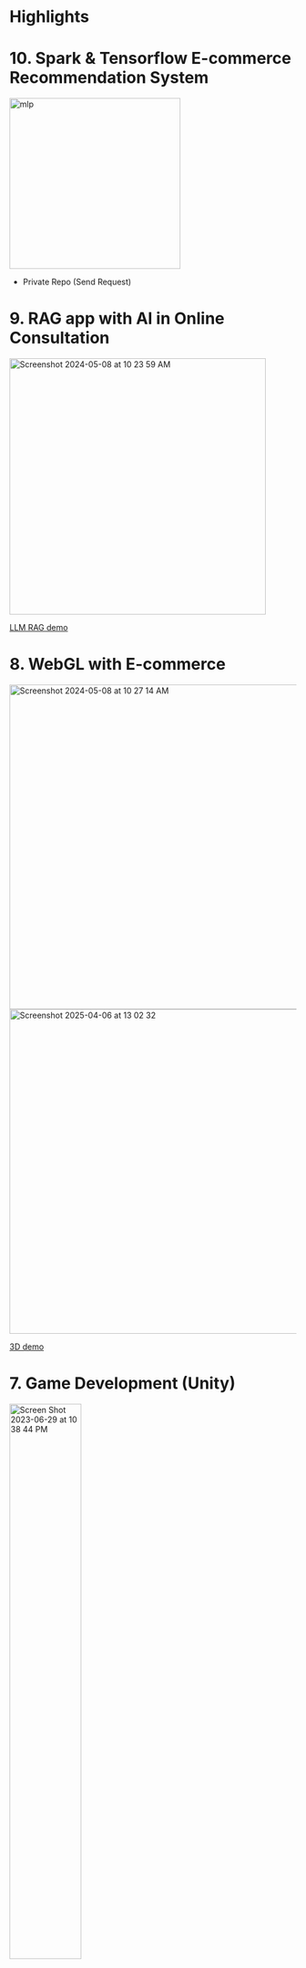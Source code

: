 # Highlights

# 10. Spark & Tensorflow E-commerce Recommendation System

<img width="300" alt="mlp" src="https://github.com/jrhe123/short_cut/assets/17329299/4bae1925-0ba4-488c-99a0-0ba112373fd0">

- Private Repo (Send Request)

# 9. RAG app with AI in Online Consultation

<img width="450" alt="Screenshot 2024-05-08 at 10 23 59 AM" src="https://github.com/jrhe123/short_cut/assets/17329299/5d86bf88-2aa9-4a62-ae8a-d3ad89f88445">

<a href="https://www.youtube.com/watch?v=pgl_znItlJA"/>LLM RAG demo</a>

# 8. WebGL with E-commerce

<img width="570" alt="Screenshot 2024-05-08 at 10 27 14 AM" src="https://github.com/jrhe123/short_cut/assets/17329299/26934418-8b80-4923-bbf5-a7ab829bc850">
<img width="570" alt="Screenshot 2025-04-06 at 13 02 32" src="https://github.com/user-attachments/assets/5ac5d8f6-73bd-47c1-8d55-6a626d7b8cb3" />

<a href="https://youtu.be/eyUP5FwAdUg"/>3D demo</a>


# 7. Game Development (Unity)

[<img width="50%" alt="Screen Shot 2023-06-29 at 10 38 44 PM" src="https://github.com/jrhe123/short_cut/assets/17329299/25eb5c91-a083-4298-b071-c6444633e979">](https://www.youtube.com/watch?v=pJbyYfs0TQo "Ninja Girl")

<a href="https://www.youtube.com/watch?v=pJbyYfs0TQo"/>game video</a>


# 6. PublishXi Inc. (<a href="https://laminasolutions.com/">View</a>)

https://user-images.githubusercontent.com/17329299/159635659-c4c87b57-735e-4694-92a4-c0a8386d92fe.mp4

<img width="240" src="https://user-images.githubusercontent.com/17329299/159634677-8102d721-dba9-4e6f-8632-f63ab4b5af55.jpeg" />&nbsp;&nbsp;<img width="240" src="https://user-images.githubusercontent.com/17329299/159634691-db4df16c-4f4a-486f-ba6a-b6e1ae940328.jpeg" />
<img width="720" src="https://user-images.githubusercontent.com/17329299/159634861-320dc69f-9caa-4256-95e8-9fe3cfbe26a2.jpeg" />
<img width="720" src="https://user-images.githubusercontent.com/17329299/159634892-82c77f10-c06c-46dd-8ed9-b2581920eb88.jpeg" />

<br><br><br>

# 5. Lamina solutions (<a href="https://www.healthcareforpets.com/">View</a>)
<img width="240" alt="Screen Shot 2022-08-06 at 12 29 59 AM" src="https://user-images.githubusercontent.com/17329299/183233904-2f06a6dd-e13d-4c65-a553-4a4cb5df5e8d.png">&nbsp;&nbsp;<img width="240" alt="Screen Shot 2022-08-06 at 12 30 35 AM" src="https://user-images.githubusercontent.com/17329299/183233910-1f0eb045-dcc3-474a-9a98-7f6a5de981c3.png">&nbsp;&nbsp;<img width="240" alt="Screen Shot 2022-08-06 at 12 31 54 AM" src="https://user-images.githubusercontent.com/17329299/183233913-8d07b1ae-136b-4c11-a8d1-aedb82225ad4.png">&nbsp;&nbsp;<img width="240" alt="Screen Shot 2022-08-06 at 12 32 26 AM" src="https://user-images.githubusercontent.com/17329299/183233923-b60e4944-3293-4d3e-83bb-df61040bc1a1.png">

<img width="720" alt="Screen Shot 2022-08-21 at 3 15 12 PM" src="https://user-images.githubusercontent.com/17329299/185807666-316f8791-dfdd-43ba-b472-6461e331b6e2.png">
<img width="720" alt="Screen Shot 2022-08-21 at 3 15 49 PM" src="https://user-images.githubusercontent.com/17329299/185807674-c120db33-0907-4020-9ae7-ae451fced490.png">
<img width="720" alt="Screen Shot 2022-08-21 at 3 19 00 PM" src="https://user-images.githubusercontent.com/17329299/185807692-5a8fe1e5-09c8-4631-a16e-9ecc8ad3b877.png">
<img width="720" alt="Screen Shot 2022-08-21 at 3 19 38 PM" src="https://user-images.githubusercontent.com/17329299/185807698-3942c28c-83ca-4016-a372-69e23d1cc402.png">
<img width="720" alt="Screen Shot 2022-08-21 at 3 19 53 PM" src="https://user-images.githubusercontent.com/17329299/185807716-53ac1443-de05-4ace-b2f7-63f9f253eb93.png">


<img width="0" height="0" src="https://user-images.githubusercontent.com/17329299/159627847-3ac30a2f-be69-4ee2-bb18-7e5813ed92c9.png">
<img width="0" height="0" src="https://user-images.githubusercontent.com/17329299/159627864-60a386e5-2542-4b5f-950a-e61eba042b14.png">
<img width="0" height="0" src="https://user-images.githubusercontent.com/17329299/159627880-36c81429-8d0e-4c8c-aad5-eb4e643f1b83.png">


<br><br><br>
# 4. Bizwave solutions (<a href="https://minidokids.com/">View</a>)
<img width="720" src="https://user-images.githubusercontent.com/17329299/159625150-313faa54-0ece-4eb8-9d40-531186575530.png">
<img width="720" alt="Screen Shot 2022-08-06 at 12 25 50 AM" src="https://user-images.githubusercontent.com/17329299/183233721-18fd0da3-8cf1-45aa-9e89-2e1622dcb6ae.png">
<img width="302" alt="Screen Shot 2022-08-31 at 12 45 32 AM" src="https://user-images.githubusercontent.com/17329299/187595095-30c65b74-989e-4121-a6d9-aba31ad7b29f.png">


<br><br><br>
# 3. Opay Inc. (<a href="https://citcon.com/opay-acquisition/">Citcon</a>)

https://user-images.githubusercontent.com/17329299/159622019-9610729d-fb5b-4867-a7fb-f362584cf8da.mp4

<img width="720" src="https://user-images.githubusercontent.com/17329299/159621963-accaf4a6-5967-4254-bf37-c154aef8276c.png">
<img width="720" src="https://user-images.githubusercontent.com/17329299/159621987-230bebb0-784d-4d2c-8ae5-d683c48f9f23.png">

<br><br><br>

# 2. PopRx Inc. (<a href="https://www.youtube.com/watch?v=NAHd62s2F7I&t=2s">Demo</a>)

https://user-images.githubusercontent.com/17329299/159624027-ce24da13-7be4-41ec-a9ec-1f818628671f.mp4
<img width="240" src="https://user-images.githubusercontent.com/17329299/159618893-afc32299-86c1-4563-8cb3-003556f6863f.png" />
<img width="240" alt="Screen Shot 2022-03-22 at 11 37 03 PM" src="https://user-images.githubusercontent.com/17329299/159619020-1ef5d7b8-887c-45b3-ab29-525ea0269792.png">

### Quick clinic

<img width="720" src="https://user-images.githubusercontent.com/17329299/159617475-36b892af-ced3-4afc-93f0-a6f2e3268017.png">

<img width="240" src="https://user-images.githubusercontent.com/17329299/159616300-6480fc60-88e1-4acd-9c93-45f32349f74f.gif" />

### Doctor prescribed

<img width="240" alt="Screen Shot 2022-03-22 at 11 27 08 PM" src="https://user-images.githubusercontent.com/17329299/159618077-4c06becd-0681-495e-8695-c89192ece454.png">

### SmartRx

<img width="240" src="https://user-images.githubusercontent.com/17329299/159618361-eb631104-a23e-457b-bb89-8b847ef8209f.png" />

### OTC ecommerce & doctor consultation 

<img width="240" src="https://user-images.githubusercontent.com/17329299/159617825-b178173b-3a1e-48b5-932d-8d6411be694b.png">&nbsp;&nbsp;<img width="255" alt="Screen Shot 2022-03-22 at 11 18 54 PM" src="https://user-images.githubusercontent.com/17329299/159617872-184f80ab-7bf0-450e-8641-420000517780.png">

<br><br><br>
# 1. Xiaolu web inc

<img width="720" src="https://user-images.githubusercontent.com/17329299/159618181-9cd3919e-37f4-4422-8a4b-bacbc8de4fe0.png">

### Falvbao: lawyer consultation

<img width="240" src="https://user-images.githubusercontent.com/17329299/159617707-d6076543-a43d-4a39-8d23-4feca54c9368.png">

<br><br><br>

### Others (continue reading)
- https://github.com/jrhe123/short_cut/blob/main/notes.md
